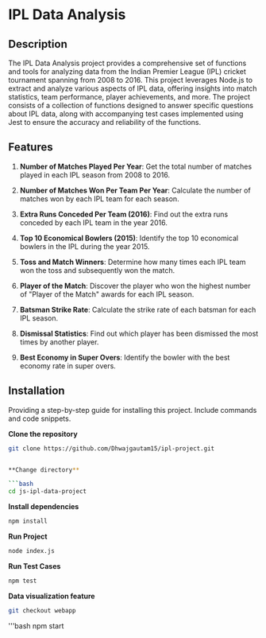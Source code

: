 # IPL Data Analysis

## Description

The IPL Data Analysis project provides a comprehensive set of functions and tools for analyzing data from the Indian Premier League (IPL) cricket tournament spanning from 2008 to 2016. This project leverages Node.js to extract and analyze various aspects of IPL data, offering insights into match statistics, team performance, player achievements, and more. The project consists of a collection of functions designed to answer specific questions about IPL data, along with accompanying test cases implemented using Jest to ensure the accuracy and reliability of the functions.

## Features

1. **Number of Matches Played Per Year**: Get the total number of matches played in each IPL season from 2008 to 2016.

2. **Number of Matches Won Per Team Per Year**: Calculate the number of matches won by each IPL team for each season.

3. **Extra Runs Conceded Per Team (2016)**: Find out the extra runs conceded by each IPL team in the year 2016.

4. **Top 10 Economical Bowlers (2015)**: Identify the top 10 economical bowlers in the IPL during the year 2015.

5. **Toss and Match Winners**: Determine how many times each IPL team won the toss and subsequently won the match.

6. **Player of the Match**: Discover the player who won the highest number of "Player of the Match" awards for each IPL season.

7. **Batsman Strike Rate**: Calculate the strike rate of each batsman for each IPL season.

8. **Dismissal Statistics**: Find out which player has been dismissed the most times by another player.

9. **Best Economy in Super Overs**: Identify the bowler with the best economy rate in super overs.

## Installation

Providing a step-by-step guide for installing this project. Include commands and code snippets.


**Clone the repository**

```bash
git clone https://github.com/Dhwajgautam15/ipl-project.git


**Change directory**

```bash
cd js-ipl-data-project
```

**Install dependencies**

```bash
npm install
```

**Run Project**

```bash
node index.js
```

**Run Test Cases**

```bash
npm test
```

**Data visualization feature**

```bash
git checkout webapp
```

'''bash
npm start
```



